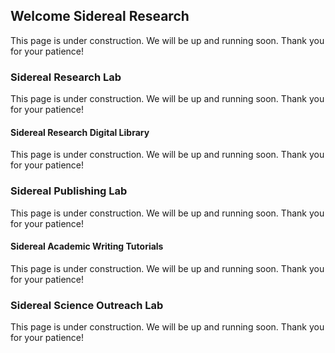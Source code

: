 ## Welcome Sidereal Research

This page is under construction. We will be up and running soon.
Thank you for your patience!

### Sidereal Research Lab
This page is under construction. We will be up and running soon.
Thank you for your patience!
#### Sidereal Research Digital Library
This page is under construction. We will be up and running soon.
Thank you for your patience!
### Sidereal Publishing Lab
This page is under construction. We will be up and running soon.
Thank you for your patience!
#### Sidereal Academic Writing Tutorials
This page is under construction. We will be up and running soon.
Thank you for your patience!

### Sidereal Science Outreach Lab
This page is under construction. We will be up and running soon.
Thank you for your patience!

